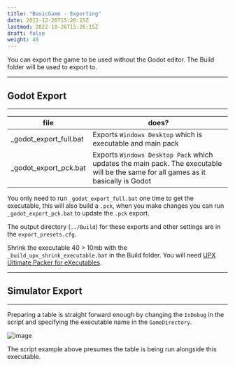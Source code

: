 ```yaml
---
title: "BasicGame - Exporting"
date: 2022-12-26T15:26:15Z
lastmod: 2022-10-26T15:26:15Z
draft: false
weight: 40
---
```


You can export the game to be used without the Godot editor. The Build folder will be used to export to.

---
## Godot Export
---

| file  | does? |
| ------------- | ------------- |
| _godot_export_full.bat  | Exports `Windows Desktop` which is executable and main pack |
| _godot_export_pck.bat  | Exports `Windows Desktop Pack` which updates the main pack. The executable will be the same for all games as it basically is Godot |

You only need to run `_godot_export_full.bat` one time to get the executable, this will also build a `.pck`, when you make changes you can run `_godot_export_pck.bat` to update the `.pck` export.

The output directory (`../Build`) for these exports and other settings are in the `export_presets.cfg`.

Shrink the executable 40 > 10mb with the `_build_upx_shrink_executable.bat` in the Build folder. You will need [UPX Ultimate Packer for eXecutables](https://upx.github.io/).

---
## Simulator Export
---

Preparing a table is straight forward enough by changing the `IsDebug` in the script and specifying the executable name in the `GameDirectory`.

![image](../../images/basicgame-vp-script-export.jpg)

The script example above presumes the table is being run alongside this executable.
